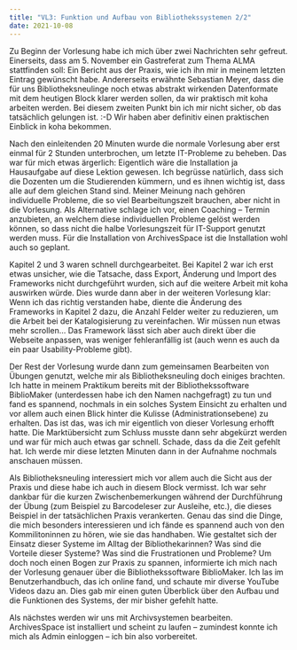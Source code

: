 ```yaml
---
title: "VL3: Funktion und Aufbau von Bibliothekssystemen 2/2"
date: 2021-10-08
---
```


Zu Beginn der Vorlesung habe ich mich über zwei Nachrichten sehr gefreut. Einerseits, dass am 5. November ein Gastreferat zum Thema ALMA stattfinden soll: Ein Bericht aus der Praxis, wie ich ihn mir in meinem letzten Eintrag gewünscht habe. Andererseits erwähnte Sebastian Meyer, dass die für uns Bibliotheksneulinge noch etwas abstrakt wirkenden Datenformate mit dem heutigen Block klarer werden sollen, da wir praktisch mit koha arbeiten werden. Bei diesem zweiten Punkt bin ich mir nicht sicher, ob das tatsächlich gelungen ist. :-D Wir haben aber definitiv einen praktischen Einblick in koha bekommen. 
<p>
Nach den einleitenden 20 Minuten wurde die normale Vorlesung aber erst einmal für 2 Stunden unterbrochen, um letzte IT-Probleme zu beheben. Das war für mich etwas ärgerlich: Eigentlich wäre die Installation ja Hausaufgabe auf diese Lektion gewesen. Ich begrüsse natürlich, dass sich die Dozenten um die Studierenden kümmern, und es ihnen wichtig ist, dass alle auf dem gleichen Stand sind. Meiner Meinung nach gehören individuelle Probleme, die so viel Bearbeitungszeit brauchen, aber nicht in die Vorlesung. Als Alternative schlage ich vor, einen Coaching – Termin anzubieten, an welchem diese individuellen Probleme gelöst werden können, so dass nicht die halbe Vorlesungszeit für IT-Support genutzt werden muss. Für die Installation von ArchivesSpace ist die Installation wohl auch so geplant.
<p>
Kapitel 2 und 3 waren schnell durchgearbeitet. Bei Kapitel 2 war ich erst etwas unsicher, wie die Tatsache, dass Export, Änderung und Import des Frameworks nicht durchgeführt wurden, sich auf die weitere Arbeit mit koha auswirken würde. Dies wurde dann aber in der weiteren Vorlesung klar: Wenn ich das richtig verstanden habe, diente die Änderung des Frameworks in Kapitel 2 dazu, die Anzahl Felder weiter zu reduzieren, um die Arbeit bei der Katalogisierung zu vereinfachen. Wir müssen nun etwas mehr scrollen… Das Framework lässt sich aber auch direkt über die Webseite anpassen, was weniger fehleranfällig ist (auch wenn es auch da ein paar Usability-Probleme gibt). 
<p>
Der Rest der Vorlesung wurde dann zum gemeinsamen Bearbeiten von Übungen genutzt, welche mir als Bibliotheksneuling doch einiges brachten. Ich hatte in meinem Praktikum bereits mit der Bibliothekssoftware BiblioMaker (unterdessen habe ich den Namen nachgefragt) zu tun und fand es spannend, nochmals in ein solches System Einsicht zu erhalten und vor allem auch einen Blick hinter die Kulisse (Administrationsebene) zu erhalten. Das ist das, was ich mir eigentlich von dieser Vorlesung erhofft hatte. Die Marktübersicht zum Schluss musste dann sehr abgekürzt werden und war für mich auch etwas gar schnell. Schade, dass da die Zeit gefehlt hat. Ich werde mir diese letzten Minuten dann in der Aufnahme nochmals anschauen müssen. 
<p>
Als Bibliotheksneuling interessiert mich vor allem auch die Sicht aus der Praxis und diese habe ich auch in diesem Block vermisst. Ich war sehr dankbar für die kurzen Zwischenbemerkungen während der Durchführung der Übung (zum Beispiel zu Barcodeleser zur Ausleihe, etc.), die dieses Beispiel in der tatsächlichen Praxis verankerten. Genau das sind die Dinge, die mich besonders interessieren und ich fände es spannend auch von den Kommilitoninnen zu hören, wie sie das handhaben. Wie gestaltet sich der Einsatz dieser Systeme im Alltag der Bibliothekarinnen? Was sind die Vorteile dieser Systeme? Was sind die Frustrationen und Probleme? Um doch noch einen Bogen zur Praxis zu spannen, informierte ich mich nach der Vorlesung genauer über die Bibliothekssoftware BiblioMaker. Ich las im Benutzerhandbuch, das ich online fand, und schaute mir diverse YouTube Videos dazu an. Dies gab mir einen guten Überblick über den Aufbau und die Funktionen des Systems, der mir bisher gefehlt hatte.
<p>
Als nächstes werden wir uns mit Archivsystemen bearbeiten. ArchivesSpace ist installiert und scheint zu laufen – zumindest konnte ich mich als Admin einloggen – ich bin also vorbereitet. 
